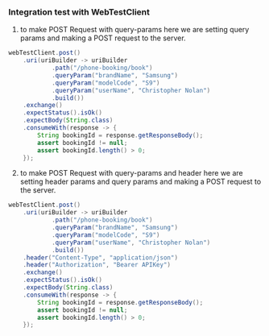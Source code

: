 




### Integration test with WebTestClient

1. to make POST Request with query-params
   here we are setting query params and making a POST request to the server.

```java
webTestClient.post()
    .uri(uriBuilder -> uriBuilder
            .path("/phone-booking/book")
            .queryParam("brandName", "Samsung")
            .queryParam("modelCode", "S9")
            .queryParam("userName", "Christopher Nolan")
            .build())
    .exchange()
    .expectStatus().isOk()
    .expectBody(String.class)
    .consumeWith(response -> {
        String bookingId = response.getResponseBody();
        assert bookingId != null;
        assert bookingId.length() > 0;
    });
```


2. to make POST Request with query-params and header
here we are setting header params and query params and making a POST request to the server.

```java
webTestClient.post()
    .uri(uriBuilder -> uriBuilder
            .path("/phone-booking/book")
            .queryParam("brandName", "Samsung")
            .queryParam("modelCode", "S9")
            .queryParam("userName", "Christopher Nolan")
            .build())
    .header("Content-Type", "application/json")
    .header("Authorization", "Bearer APIKey")
    .exchange()
    .expectStatus().isOk()
    .expectBody(String.class)
    .consumeWith(response -> {
        String bookingId = response.getResponseBody();
        assert bookingId != null;
        assert bookingId.length() > 0;
    });
```